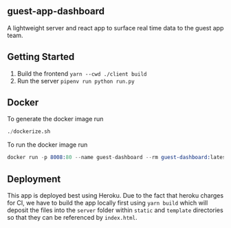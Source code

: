## guest-app-dashboard

A lightweight server and react app to surface real time data to the guest app team.

## Getting Started

1) Build the frontend `yarn --cwd ./client build`
2) Run the server `pipenv run python run.py`

## Docker

To generate the docker image run
```s
./dockerize.sh
```

To run the docker image run
```s
docker run -p 8008:80 --name guest-dashboard --rm guest-dashboard:latest
```

## Deployment

This app is deployed best using Heroku. Due to the fact that heroku charges for CI, we have to build the app locally first using `yarn build` which will deposit the files into the `server` folder within `static` and `template` directories so that they can be referenced by `index.html`.
